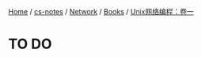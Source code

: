 [Home](https://mengxianbin.github.io) /
[cs-notes](https://mengxianbin.github.io/cs-notes/site) /
[Network](https://mengxianbin.github.io/cs-notes/site/Network) /
[Books](https://mengxianbin.github.io/cs-notes/site/Network/Books) /
[Unix网络编程：卷一](https://mengxianbin.github.io/cs-notes/site/Network/Books/Unix%E7%BD%91%E7%BB%9C%E7%BC%96%E7%A8%8B%EF%BC%9A%E5%8D%B7%E4%B8%80)

# TO DO
